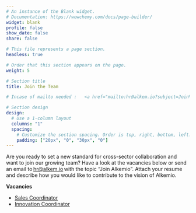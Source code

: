 ```yaml
---
# An instance of the Blank widget.
# Documentation: https://wowchemy.com/docs/page-builder/
widget: blank
profile: false
show_date: false
share: false

# This file represents a page section.
headless: true

# Order that this section appears on the page.
weight: 5

# Section title
title: Join the Team 

# Incase of mailto needed :   <a href="mailto:hr@alkem.io?subject=Join%20Alkemio"> </a>

# Section design
design:
  # Use a 1-column layout
  columns: "1"
  spacing:
    # Customize the section spacing. Order is top, right, bottom, left.
    padding: ["20px", "0", "30px", "0"]
---
```


Are you ready to set a new standard for cross-sector collaboration and want to join our growing team? Have a look at the vacancies below or send an email to hr@alkem.io with the topic “Join Alkemio”. Attach your resume and describe how you would like to contribute to the vision of Alkemio. 
  
**Vacancies**
- [Sales Coordinator](/about-vacancy/vacancy-community-intern)
- [Innovation Coordinator](/about/vacany/communications-intern)
